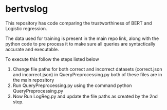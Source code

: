 # bertvslog
This repository has code comparing the trustworthiness of BERT and Logistic regression. 


The data used for training is present in the main repo link, along with the python code to pre process it to make sure all queries are syntactically accurate and executable.

To execute this follow the steps listed below

1) Change file paths for both correct and incorrect datasets (correct.json and incorrect.json) in QueryPreprocessing.py both of these files are in the main repository
2) Run QueryPreprocessing.py using the command python QueryPreprocessing.py
3) Now Run LogReg.py and update the file paths as created by the 2nd step. 

